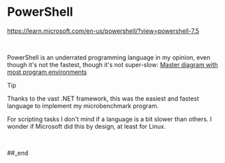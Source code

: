 # PowerShell

https://learn.microsoft.com/en-us/powershell/?view=powershell-7.5

<br/>

PowerShell is an underrated programming language in my opinion, even though it's not the fastest, though it's not super-slow: [Master diagram with most program environments](https://github.com/practicalcomputerscience/MicrobenchmarkGPHLlanguages/tree/main/02%20-%20execution%20times#master-diagram-with-most-program-environments)

> [!TIP]
> Thanks to the vast .NET framework, this was the easiest and fastest language to implement my microbenchmark program.

For scripting tasks I don't mind if a language is a bit slower than others. I wonder if Microsoft did this by design, at least for Linux.

<br/>

##_end
